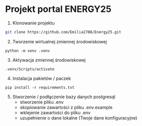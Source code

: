 # Projekt portal ENERGY25  
1. Klonowanie projektu

```sh
git clone https://github.com/Emilia2708/Energy25.git
```

2. Tworzenie wirtualnej zmiennej środowiskowej
```shell
python -m venv .venv
```

3. Aktywacja zmiennej środowiskowej
```shell
.venv/Scripts/activate
```

4. Instalacja pakietów / paczek
```shell
pip install -r requirements.txt
```

5. Stworzenie / podłączenie bazy danych postgresql
   - stworzenie pliku .env
   - skopiowanie zawartości z pliku .env.example
   - wklejenie zawartości do pliku .env
   - uzupełnienie o dane lokalne (Twoje dane konfiguracyjne)